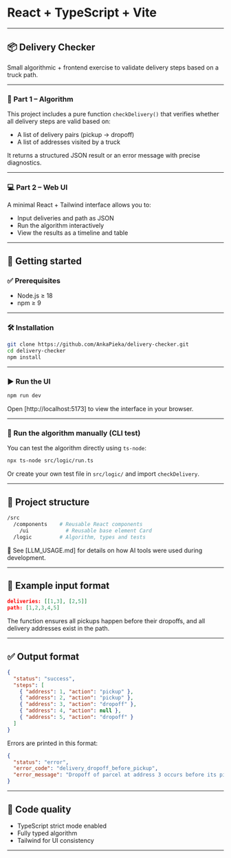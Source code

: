 # React + TypeScript + Vite

---

## 📦 Delivery Checker

Small algorithmic + frontend exercise to validate delivery steps based on a truck path.

---

### 🧠 Part 1 – Algorithm

This project includes a pure function `checkDelivery()` that verifies whether all delivery steps are valid based on:

* A list of delivery pairs (pickup → dropoff)
* A list of addresses visited by a truck

It returns a structured JSON result or an error message with precise diagnostics.

---

### 💻 Part 2 – Web UI

A minimal React + Tailwind interface allows you to:

* Input deliveries and path as JSON
* Run the algorithm interactively
* View the results as a timeline and table

---

## 🚀 Getting started

### ✅ Prerequisites

* Node.js ≥ 18
* npm ≥ 9

---

### 🛠️ Installation

```bash
git clone https://github.com/AnkaPieka/delivery-checker.git
cd delivery-checker
npm install
```

---

### ▶️ Run the UI

```bash
npm run dev
```

Open [http://localhost:5173] to view the interface in your browser.

---

### 🧪 Run the algorithm manually (CLI test)

You can test the algorithm directly using `ts-node`:

```bash
npx ts-node src/logic/run.ts
```

Or create your own test file in `src/logic/` and import `checkDelivery`.

---

## 📁 Project structure

```bash
/src
  /components    # Reusable React components
    /ui            # Reusable base element Card
  /logic         # Algorithm, types and tests
```
📘 See [LLM_USAGE.md] for details on how AI tools were used during development.

---

## 🧾 Example input format

```json
deliveries: [[1,3], [2,5]]
path: [1,2,3,4,5]
```

The function ensures all pickups happen before their dropoffs, and all delivery addresses exist in the path.

---

## ✅ Output format

```json
{
  "status": "success",
  "steps": [
    { "address": 1, "action": "pickup" },
    { "address": 2, "action": "pickup" },
    { "address": 3, "action": "dropoff" },
    { "address": 4, "action": null },
    { "address": 5, "action": "dropoff" }
  ]
}
```

Errors are printed in this format:

```json
{
  "status": "error",
  "error_code": "delivery_dropoff_before_pickup",
  "error_message": "Dropoff of parcel at address 3 occurs before its pickup at 1."
}
```

---

## 🧼 Code quality

* TypeScript strict mode enabled
* Fully typed algorithm
* Tailwind for UI consistency

---
